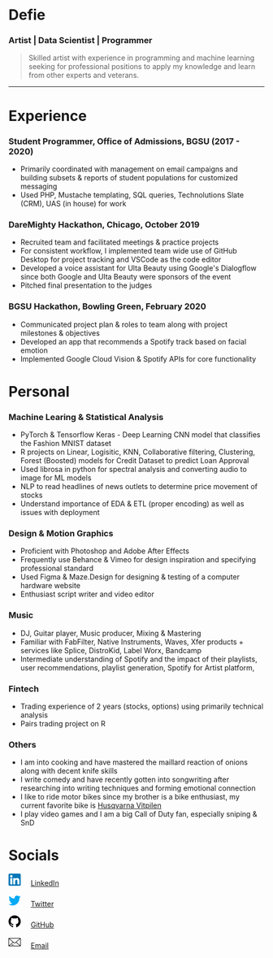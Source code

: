 # Defie
### Artist | Data Scientist | Programmer


> Skilled artist with experience in programming and machine learning seeking for professional positions to apply my knowledge and learn from other experts and veterans.

---


# Experience


### Student Programmer, Office of Admissions, BGSU (2017 - 2020)

* Primarily coordinated with management on email campaigns and building subsets & reports of student
populations for customized messaging
* Used PHP, Mustache templating, SQL queries, Technolutions Slate (CRM), UAS (in house) for work

### DareMighty Hackathon, Chicago, October 2019

* Recruited team and facilitated meetings & practice projects
* For consistent workflow, I implemented team wide use of GitHub Desktop for project tracking and VSCode as the code editor
* Developed a voice assistant for Ulta Beauty using Google's Dialogflow since
both Google and Ulta Beauty were sponsors of the event
* Pitched final presentation to the judges

### BGSU Hackathon, Bowling Green, February 2020

* Communicated project plan & roles to team along with project milestones & objectives
* Developed an app that recommends a Spotify track based on facial emotion
* Implemented Google Cloud Vision & Spotify APIs for core functionality


# Personal


### Machine Learing & Statistical Analysis

* PyTorch & Tensorflow Keras - Deep Learning CNN model that classifies the Fashion MNIST dataset
* R projects on Linear, Logisitic, KNN, Collaborative filtering, Clustering, Forest (Boosted) models for Credit Dataset to predict Loan Approval
* Used librosa in python for spectral analysis and converting audio to image for ML models
* NLP to read headlines of news outlets to determine price movement of stocks
* Understand importance of EDA & ETL (proper encoding) as well as issues with deployment

### Design & Motion Graphics

* Proficient with Photoshop and Adobe After Effects
* Frequently use Behance & Vimeo for design inspiration and specifying professional standard
* Used Figma & Maze.Design for designing & testing of a computer hardware website
* Enthusiast script writer and video editor

### Music
* DJ, Guitar player, Music producer, Mixing & Mastering
* Familiar with FabFilter, Native Instruments, Waves, Xfer products + services like Splice, DistroKid, Label Worx, Bandcamp
* Intermediate understanding of Spotify and the impact of their playlists, user recommendations, playlist generation, Spotify for Artist platform, 

### Fintech
* Trading experience of 2 years (stocks, options) using primarily technical analysis
* Pairs trading project on R

### Others
* I am into cooking and have mastered the maillard reaction of onions along with decent knife skills
* I write comedy and have recently gotten into songwriting after researching into writing techniques and forming emotional connection
* I like to ride motor bikes since my brother is a bike enthusiast, my current favorite bike is [Husqvarna Vitpilen](https://www.husqvarna-motorcycles.com/en-us/models/vitpilen/vitpilen-401-2020.html)
* I play video games and I am a big Call of Duty fan, especially sniping & SnD


# Socials
![](./images/linkedin.png) &nbsp; &nbsp; [LinkedIn](https://www.linkedin.com/in/deka69/)

![](./images/twitter.png) &nbsp; &nbsp; [Twitter](https://twitter.com/ddefiee)

![](./images/github-logo.png) &nbsp; &nbsp; [GitHub](https://github.com/dekaghub)

![](./images/mail.png) &nbsp; &nbsp; [Email](mailto:deviedefie@gmail.com)


